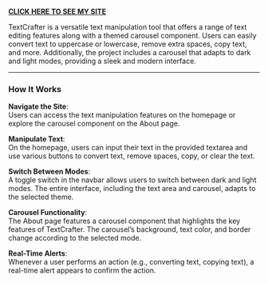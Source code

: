 **[CLICK HERE TO SEE MY SITE](https://github.com/s-ankita18/TextCrafter.git)**

TextCrafter is a versatile text manipulation tool that offers a range of text editing features along with a themed carousel component. Users can easily convert text to uppercase or lowercase, remove extra spaces, copy text, and more. Additionally, the project includes a carousel that adapts to dark and light modes, providing a sleek and modern interface.



---

### How It Works

**Navigate the Site**:  
Users can access the text manipulation features on the homepage or explore the carousel component on the About page.  

**Manipulate Text**:  
On the homepage, users can input their text in the provided textarea and use various buttons to convert text, remove spaces, copy, or clear the text.  

**Switch Between Modes**:  
A toggle switch in the navbar allows users to switch between dark and light modes. The entire interface, including the text area and carousel, adapts to the selected theme.  

**Carousel Functionality**:  
The About page features a carousel component that highlights the key features of TextCrafter. The carousel’s background, text color, and border change according to the selected mode.

**Real-Time Alerts**:  
Whenever a user performs an action (e.g., converting text, copying text), a real-time alert appears to confirm the action.

